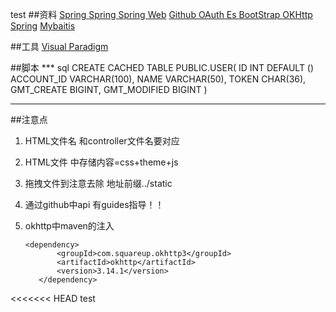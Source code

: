 
test
##资料
[Spring ](https://spring.io/guides )
[Spring ](https://github.com/qianchonghao/Community)
[Spring Web](https://spring.io/guides/gs/serving-web-content/)
[Github OAuth  ](https://developer.github.com/apps/building-oauth-apps/creating-an-oauth-app/)
[Es ](https://elasticsearch.cn/)
[BootStrap ](https://v3.bootcss.com)
[OKHttp](https://square.github.io/okhttp/)
[Spring](https://docs.spring.io/spring-boot/docs/2.0.0.RC1/reference/htmlsingle/#boot-documentation)
[Mybaitis]()

##工具
[Visual Paradigm](https://www.visual-paradigm.com/cn/)

##脚本
*** sql
CREATE CACHED TABLE PUBLIC.USER(
    ID INT DEFAULT () 
    ACCOUNT_ID VARCHAR(100),
    NAME VARCHAR(50),
    TOKEN CHAR(36),
    GMT_CREATE BIGINT,
    GMT_MODIFIED BIGINT
)

*** 
##注意点
1. HTML文件名 和controller文件名要对应
2. HTML文件 <head>中存储内容=css+theme+js
3. 拖拽文件到<head>注意去除 地址前缀../static
4. 通过github中api 有guides指导！！
5. okhttp中maven的注入  

       <dependency>
              <groupId>com.squareup.okhttp3</groupId>
              <artifactId>okhttp</artifactId>
              <version>3.14.1</version>
          </dependency>
<<<<<<< HEAD
 test 

